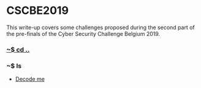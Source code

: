 # CSCBE2019 

This write-up covers some challenges proposed during the second part of the pre-finals of the Cyber Security Challenge Belgium 2019.

### [~$ cd ..](../)

### ~$ ls

* [Decode me](decode_me)